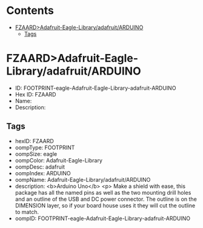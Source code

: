 



Contents
========

* [FZAARD>Adafruit-Eagle-Library/adafruit/ARDUINO](#fzaardadafruit-eagle-libraryadafruitarduino)
	* [Tags](#tags)

# FZAARD>Adafruit-Eagle-Library/adafruit/ARDUINO

- ID: FOOTPRINT-eagle-Adafruit-Eagle-Library-adafruit-ARDUINO
- Hex ID: FZAARD
- Name: 
- Description: 

## Tags

- hexID: FZAARD
- oompType: FOOTPRINT
- oompSize: eagle
- oompColor: Adafruit-Eagle-Library
- oompDesc: adafruit
- oompIndex: ARDUINO
- oompName: Adafruit-Eagle-Library/adafruit/ARDUINO
- description: &lt;b&gt;Arduino Uno&lt;/b&gt;
&lt;p&gt;
Make a shield with ease, this package has all the named pins as well as the two mounting drill holes and an outline of the USB and DC power connector. The outline is on the DIMENSION layer, so if your board house uses it they will cut the outline to match.
- oompID: FOOTPRINT-eagle-Adafruit-Eagle-Library-adafruit-ARDUINO
